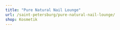```yaml
---
title: "Pure Natural Nail Lounge"
url: /saint-petersburg/pure-natural-nail-lounge/
shop: Kosmetik
---
```

